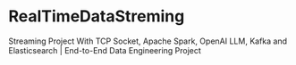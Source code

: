 # RealTimeDataStreming
Streaming Project With TCP Socket, Apache Spark, OpenAI LLM, Kafka and Elasticsearch | End-to-End Data Engineering Project
